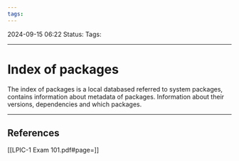 ```yaml
---
tags:
---
```


2024-09-15 06:22
Status:
Tags:
___
# Index of packages

The index of packages is a local databased referred to system packages, contains information about metadata of packages.
Information about their versions, dependencies and which packages.

___
## References
[[LPIC-1 Exam 101.pdf#page=]]